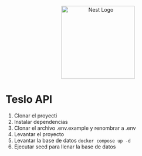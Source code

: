 <p align="center">
  <a href="http://nestjs.com/" target="blank"><img src="https://nestjs.com/img/logo-small.svg" width="200" alt="Nest Logo" /></a>
</p>

# Teslo API

1. Clonar el proyecti
2. Instalar dependencias
3. Clonar el archivo .env.example y renombrar a .env
4. Levantar el proyecto 
5. Levantar la base de datos ``` docker compose up -d ```
6. Ejecutar seed para llenar la base de datos 